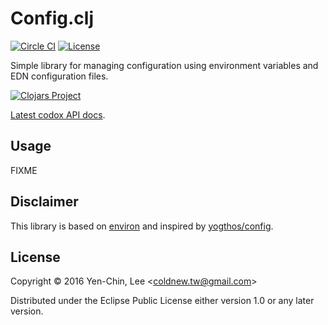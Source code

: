 # Config.clj
[![Circle CI](https://circleci.com/gh/coldnew/config.clj.svg?style=svg)](https://circleci.com/gh/coldnew/config.clj)
[![License](http://img.shields.io/badge/license-Eclipse-blue.svg?style=flat)](https://www.eclipse.org/legal/epl-v10.html)

Simple library for managing configuration using environment variables and EDN configuration files.

[![Clojars Project](http://clojars.org/coldnew/config/latest-version.svg)](http://clojars.org/coldnew/config)

[Latest codox API docs](https://coldnew.github.io/config.clj/).

## Usage

FIXME

## Disclaimer

This library is based on [environ](https://github.com/weavejester/environ) and inspired by [yogthos/config](https://github.com/yogthos/config).

## License

Copyright © 2016 Yen-Chin, Lee <<coldnew.tw@gmail.com>>

Distributed under the Eclipse Public License either version 1.0 or any later version.

